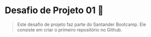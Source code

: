 # Desafio de Projeto 01 🎯

> Este desafio de projeto faz parte do Santander Bootcamp. Ele consiste em criar o primeiro repositório no Github.

